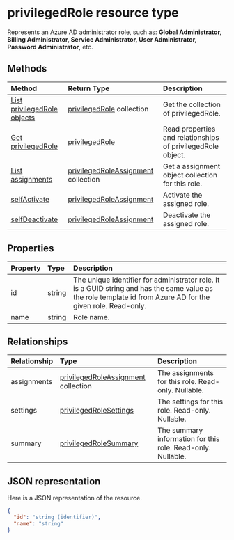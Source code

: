 # privilegedRole resource type

Represents an Azure AD administrator role, such as: **Global Administrator, Billing Administrator, Service Administrator, User Administrator, Password Administrator**, etc.


## Methods

| Method		   | Return Type	|Description|
|:---------------|:--------|:----------|
|[List privilegedRole objects](../api/privilegedrole_list.md) | [privilegedRole](privilegedrole.md) collection|Get the collection of privilegedRole.|
|[Get privilegedRole](../api/privilegedrole_get.md) | [privilegedRole](privilegedrole.md) |Read properties and relationships of privilegedRole object.|
|[List assignments](../api/privilegedrole_list_assignments.md) |[privilegedRoleAssignment](privilegedroleassignment.md) collection| Get a assignment object collection for this role.|
|[selfActivate](../api/privilegedrole_selfactivate.md)|[privilegedRoleAssignment](privilegedroleassignment.md)|Activate the assigned role.|
|[selfDeactivate](../api/privilegedrole_selfdeactivate.md)|[privilegedRoleAssignment](privilegedroleassignment.md)|Deactivate the assigned role.|

## Properties
| Property	   | Type	|Description|
|:---------------|:--------|:----------|
|id|string|The unique identifier for administrator role. It is a GUID string and has the same value as the role template id from Azure AD for the given role. Read-only.|
|name|string|Role name.|

## Relationships
| Relationship | Type	|Description|
|:---------------|:--------|:----------|
|assignments|[privilegedRoleAssignment](privilegedroleassignment.md) collection| The assignments for this role. Read-only. Nullable.|
|settings|[privilegedRoleSettings](privilegedrolesettings.md)| The settings for this role. Read-only. Nullable.|
|summary|[privilegedRoleSummary](privilegedrolesummary.md)| The summary information for this role. Read-only. Nullable.|

## JSON representation

Here is a JSON representation of the resource.

<!-- {
  "blockType": "resource",
  "optionalProperties": [

  ],
  "@odata.type": "microsoft.graph.privilegedRole"
}-->

```json
{
  "id": "string (identifier)",
  "name": "string"
}

```

<!-- uuid: 8fcb5dbc-d5aa-4681-8e31-b001d5168d79
2015-10-25 14:57:30 UTC -->
<!-- {
  "type": "#page.annotation",
  "description": "privilegedRole resource",
  "keywords": "",
  "section": "documentation",
  "tocPath": ""
}-->